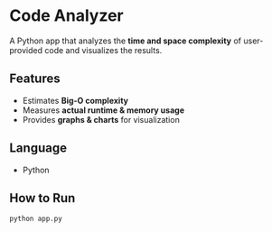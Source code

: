 # Code Analyzer

A Python app that analyzes the **time and space complexity** of user-provided code and visualizes the results.

## Features
- Estimates **Big-O complexity**
- Measures **actual runtime & memory usage**
- Provides **graphs & charts** for visualization

## Language
- Python

## How to Run
```bash
python app.py
